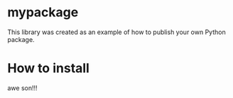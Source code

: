 # mypackage
This library was created as an example of how to publish your own Python package.

# How to install
awe son!!!